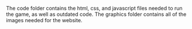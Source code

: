 The code folder contains the html, css, and javascript files needed to run the game, as well as outdated code.
The graphics folder contains all of the images needed for the website.